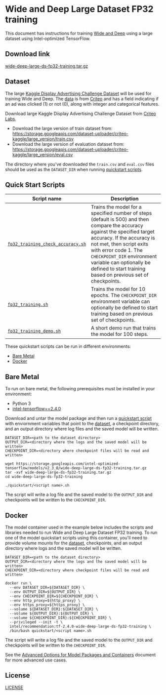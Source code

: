 <!--- 0. Title -->
# Wide and Deep Large Dataset FP32 training

<!-- 10. Description -->

This document has instructions for training [Wide and Deep](https://arxiv.org/pdf/1606.07792.pdf)
using a large dataset using Intel-optimized TensorFlow.


<!--- 20. Download link -->
## Download link

[wide-deep-large-ds-fp32-training.tar.gz](https://storage.googleapis.com/intel-optimized-tensorflow/models/v2_3_0/wide-deep-large-ds-fp32-training.tar.gz)

<!--- 30. Datasets -->
## Dataset

The large [Kaggle Display Advertising Challenge Dataset](https://www.kaggle.com/c/criteo-display-ad-challenge/data)
will be used for training Wide and Deep. The
[data](https://www.kaggle.com/c/criteo-display-ad-challenge/data) is from
[Criteo](https://www.criteo.com) and has a field indicating if an ad was
clicked (1) or not (0), along with integer and categorical features.

Download large Kaggle Display Advertising Challenge Dataset from
[Criteo Labs](http://labs.criteo.com/2014/02/kaggle-display-advertising-challenge-dataset/).
* Download the large version of train dataset from: https://storage.googleapis.com/dataset-uploader/criteo-kaggle/large_version/train.csv
* Download the large version of evaluation dataset from: https://storage.googleapis.com/dataset-uploader/criteo-kaggle/large_version/eval.csv

The directory where you've downloaded the `train.csv` and `eval.csv`
files should be used as the `DATASET_DIR` when running [quickstart scripts](#quick-start-scripts).


<!--- 40. Quick Start Scripts -->
## Quick Start Scripts

| Script name | Description |
|-------------|-------------|
| [`fp32_training_check_accuracy.sh`](fp32_training_check_accuracy.sh) | Trains the model for a specified number of steps (default is 500) and then compare the accuracy against the specified target accuracy. If the accuracy is not met, then script exits with error code 1. The `CHECKPOINT_DIR` environment variable can optionally be defined to start training based on previous set of checkpoints. |
| [`fp32_training.sh`](fp32_training.sh) | Trains the model for 10 epochs. The `CHECKPOINT_DIR` environment variable can optionally be defined to start training based on previous set of checkpoints. |
| [`fp32_training_demo.sh`](fp32_training_demo.sh) | A short demo run that trains the model for 100 steps. |

These quickstart scripts can be run in different environments:
* [Bare Metal](#bare-metal)
* [Docker](#docker)

<!--- 50. Bare Metal -->
## Bare Metal

To run on bare metal, the following prerequisites must be installed in your environment:
* Python 3
* [intel-tensorflow==2.4.0](https://pypi.org/project/intel-tensorflow/)

Download and untar the model package and then run a
[quickstart script](#quick-start-scripts) with enviornment variables
that point to the [dataset](#dataset), a checkpoint directory, and an
output directory where log files and the saved model will be written.

```
DATASET_DIR=<path to the dataset directory>
OUTPUT_DIR=<directory where the logs and the saved model will be written>
CHECKPOINT_DIR=<directory where checkpoint files will be read and written>

wget https://storage.googleapis.com/intel-optimized-tensorflow/models/v2_3_0/wide-deep-large-ds-fp32-training.tar.gz
tar -xvf wide-deep-large-ds-fp32-training.tar.gz
cd wide-deep-large-ds-fp32-training

./quickstart/<script name>.sh
```

The script will write a log file and the saved model to the `OUTPUT_DIR`
and checkpoints will be written to the `CHECKPOINT_DIR`.


<!-- 60. Docker -->
## Docker

The model container used in the example below includes the scripts and
libraries needed to run Wide and Deep Large Dataset FP32 training. To run one of the
model quickstart scripts using this container, you'll need to provide
volume mounts for the [dataset](#dataset), checkpoints, and an output
directory where logs and the saved model will be written.
```
DATASET_DIR=<path to the dataset directory>
OUTPUT_DIR=<directory where the logs and the saved model will be written>
CHECKPOINT_DIR=<directory where checkpoint files will be read and written>

docker run \
  --env DATASET_DIR=${DATASET_DIR} \
  --env OUTPUT_DIR=${OUTPUT_DIR} \
  --env CHECKPOINT_DIR=${CHECKPOINT_DIR} \
  --env http_proxy=${http_proxy} \
  --env https_proxy=${https_proxy} \
  --volume ${DATASET_DIR}:${DATASET_DIR} \
  --volume ${OUTPUT_DIR}:${OUTPUT_DIR} \
  --volume ${CHECKPOINT_DIR}:${CHECKPOINT_DIR} \
  --privileged --init -t \
  intel/recommendation:tf-2.4.0-wide-deep-large-ds-fp32-training \
  /bin/bash quickstart/<script name>.sh
```

The script will write a log file and the saved model to the `OUTPUT_DIR`
and checkpoints will be written to the `CHECKPOINT_DIR`.

<!-- 61. Advanced Options -->

See the [Advanced Options for Model Packages and Containers](/quickstart/common/tensorflow/ModelPackagesAdvancedOptions.md)
document for more advanced use cases.

<!--- 80. License -->
## License

[LICENSE](/LICENSE)


